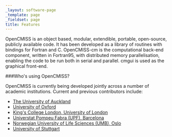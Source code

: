 ```yaml
---
_layout: software-page
_template: page
_fieldset: page
title: Features
---
```

OpenCMISS is an object based, modular, extendible, portable, open-source, publicly available code. It has been developed as a library of routines with bindings for Fortran and C. OpenCMISS-cm is the computational back-end component, written in Fortran95, with distributed memory parallelisation, enabling the code to be run both in serial and parallel. cmgui is used as the graphical front-end.

###Who's using OpenCMISS?

OpenCMISS is currently being developed jointly across a number of academic institutions. Current and previous contributors include:

- [The University of Auckland](http://www.auckland.ac.nz/)
- [University of Oxford](http://www.ox.ac.uk/)
- [King's College London, University of London](http://www.kcl.ac.uk/)
- [Universtat Pompeu Fabra (UPF), Barcelona](http://www.upf.edu/)
- [Norwegian University of Life Sciences (UMB), Oslo](http://www.umb.no/)
- [University of Stuttgart](http://www.uni-stuttgart.de/)
